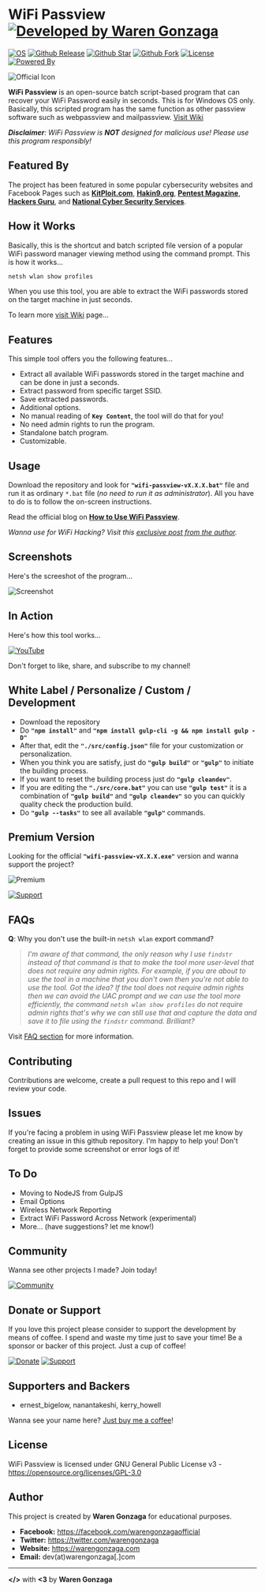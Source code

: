 # WiFi Passview [![Developed by Waren Gonzaga](https://img.shields.io/badge/Developed%20by-Waren%20Gonzaga-blue.svg?longCache=true&style=for-the-badge)](https://facebook.com/warengonzagaofficial)

[![OS](https://img.shields.io/badge/OS-Windows-blue.svg?style=for-the-badge)](https://github.com/warengonzaga/wifi-passview) [![Github Release](https://img.shields.io/github/release/warengonzaga/wifi-passview.svg?style=for-the-badge)](https://github.com/warengonzaga/wifi-passview/releases) [![Github Star](https://img.shields.io/github/stars/warengonzaga/wifi-passview.svg?style=for-the-badge)](https://github.com/warengonzaga/wifi-passview) [![Github Fork](https://img.shields.io/github/forks/warengonzaga/wifi-passview.svg?style=for-the-badge)](https://github.com/warengonzaga/wifi-passview) [![License](https://img.shields.io/github/license/warengonzaga/wifi-passview.svg?style=for-the-badge)](https://github.com/warengonzaga/wifi-passview) [![Powered By](https://img.shields.io/badge/Powered%20By-GulpJS-orange.svg?style=for-the-badge)](https://gulpjs.com)

![Official Icon](./.github/img/wifi-passview-github-banner.jpg)

**WiFi Passview** is an open-source batch script-based program that can recover your WiFi Password easily in seconds. This is for Windows OS only. Basically, this scripted program has the same function as other passview software such as webpassview and mailpassview. [Visit Wiki](https://github.com/warengonzaga/wifi-passview/wiki)

_**Disclaimer**: WiFi Passview is **NOT** designed for malicious use! Please use this program responsibly!_

## Featured By

The project has been featured in some popular cybersecurity websites and Facebook Pages such as **[KitPloit.com](https://www.kitploit.com/2020/03/wifi-passview-v20-open-source-batch.html)**, **[Hakin9.org](https://hakin9.org/wifi-passview-an-open-source-batch-script-based-wifi-passview-for-windows)**, **[Pentest Magazine](https://pentestmag.com/wifi-passview)**, **[Hackers Guru](https://www.facebook.com/hackersguru.in/posts/220017736039150)**, and **[National Cyber Security Services](https://www.facebook.com/ncybersec/posts/1526004767570242)**.

## How it Works

Basically, this is the shortcut and batch scripted file version of a popular WiFi password manager viewing method using the command prompt. This is how it works...

```bash
netsh wlan show profiles
```

When you use this tool, you are able to extract the WiFi passwords stored on the target machine in just seconds.

To learn more [visit Wiki](https://github.com/warengonzaga/wifi-passview/wiki) page...

## Features

This simple tool offers you the following features...

* Extract all available WiFi passwords stored in the target machine and can be done in just a seconds.
* Extract password from specific target SSID.
* Save extracted passwords.
* Additional options.
* No manual reading of **``Key Content``**, the tool will do that for you!
* No need admin rights to run the program.
* Standalone batch program.
* Customizable.

## Usage

Download the repository and look for **``"wifi-passview-vX.X.X.bat"``** file and run it as ordinary ``*.bat`` file (_no need to run it as administrator_). All you have to do is to follow the on-screen instructions.

Read the official blog on **[How to Use WiFi Passview](https://warengonzaga.com/wifi-passview-for-windows-os)**.

_Wanna use for WiFi Hacking? Visit this [exclusive post from the author](https://www.buymeacoffee.com/p/40225)._

## Screenshots

Here's the screeshot of the program...

![Screenshot](./.github/img/screenshot.jpg)

## In Action

Here's how this tool works...

[![YouTube](https://img.shields.io/badge/YouTube-Watch%20Here-red.svg?style=for-the-badge)](https://www.youtube.com/watch?v=dYWuXBjMyVc)

Don't forget to like, share, and subscribe to my channel!

## White Label / Personalize / Custom / Development

* Download the repository
* Do **``"npm install"``** and **``"npm install gulp-cli -g && npm install gulp -D"``**
* After that, edit the **``"./src/config.json"``** file for your customization or personalization.
* When you think you are satisfy, just do **``"gulp build"``** or **``"gulp"``** to initiate the building process.
* If you want to reset the building process just do **``"gulp cleandev"``**.
* If you are editing the **``"./src/core.bat"``** you can use **``"gulp test"``**  it is a combination of **``"gulp build"``** and **``"gulp cleandev"``** so you can quickly quality check the production build.
* Do **``"gulp --tasks"``** to see all available **``"gulp"``** commands.

## Premium Version

Looking for the official **``"wifi-passview-vX.X.X.exe"``** version and wanna support the project?

![Premium](./.github/img/premium.jpg)

[![Support](https://img.shields.io/badge/Download-Premium%20Version-green.svg?style=for-the-badge)](https://bmc.xyz/l/wifipassview)

## FAQs

**Q**: Why you don't use the built-in ``netsh wlan`` export command?

> _I'm aware of that command, the only reason why I use ``findstr`` instead of that command is that to make the tool more user-level that does not require any admin rights. For example, if you are about to use the tool in a machine that you don't own then you're not able to use the tool. Got the idea? If the tool does not require admin rights then we can avoid the UAC prompt and we can use the tool more efficiently, the command ``netsh wlan show profiles`` do not require admin rights that's why we can still use that and capture the data and save it to file using the ``findstr`` command. Brilliant?_

Visit [FAQ section](https://github.com/warengonzaga/wifi-passview/wiki/Frequently-Asked-Questions) for more information.

## Contributing

Contributions are welcome, create a pull request to this repo and I will review your code.

## Issues

If you're facing a problem in using WiFi Passview please let me know by creating an issue in this github repository. I'm happy to help you! Don't forget to provide some screenshot or error logs of it!

## To Do

* Moving to NodeJS from GulpJS
* Email Options
* Wireless Network Reporting
* Extract WiFi Password Across Network (experimental)
* More... (have suggestions? let me know!)

## Community

Wanna see other projects I made? Join today!

[![Community](https://discordapp.com/api/guilds/659684980137656340/widget.png?style=banner2)](https://bmc.xyz/l/wgofficialds)

## Donate or Support

If you love this project please consider to support the development by means of coffee. I spend and waste my time just to save your time! Be a sponsor or backer of this project. Just a cup of coffee!

[![Donate](https://img.shields.io/badge/Donate-PayPal-blue.svg?style=for-the-badge)](https://paypal.me/warengonzagaofficial) [![Support](https://img.shields.io/badge/Support-Buy%20Me%20A%20Coffee-orange.svg?style=for-the-badge)](https://www.buymeacoffee.com/warengonzaga)

## Supporters and Backers

* ernest_bigelow, nanantakeshi, kerry_howell

Wanna see your name here? [Just buy me a coffee](https://www.buymeacoffee.com/warengonzaga)!

## License

WiFi Passview is licensed under GNU General Public License v3 - <https://opensource.org/licenses/GPL-3.0>

## Author

This project is created by **Waren Gonzaga** for educational purposes.

* **Facebook:** <https://facebook.com/warengonzagaofficial>
* **Twitter:** <https://twitter.com/warengonzaga>
* **Website:** <https://warengonzaga.com>
* **Email:** dev(at)warengonzaga[.]com

---

**</>** with **<3** by **Waren Gonzaga**
